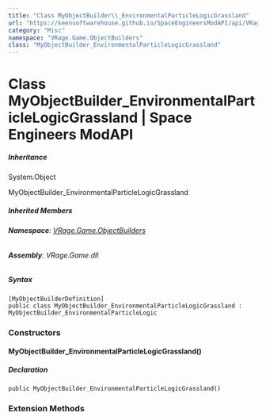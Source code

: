 ```yaml
---
title: "Class MyObjectBuilder\\_EnvironmentalParticleLogicGrassland"
url: "https://keensoftwarehouse.github.io/SpaceEngineersModAPI/api/VRage.Game.ObjectBuilders.MyObjectBuilder_EnvironmentalParticleLogicGrassland.html"
category: "Misc"
namespace: "VRage.Game.ObjectBuilders"
class: "MyObjectBuilder_EnvironmentalParticleLogicGrassland"
---
```


# Class MyObjectBuilder\_EnvironmentalParticleLogicGrassland | Space Engineers ModAPI

##### Inheritance

System.Object

MyObjectBuilder\_EnvironmentalParticleLogicGrassland

##### Inherited Members

###### **Namespace**: [VRage.Game.ObjectBuilders](https://keensoftwarehouse.github.io/SpaceEngineersModAPI/api/VRage.Game.ObjectBuilders.html)

###### **Assembly**: VRage.Game.dll

##### Syntax

```
[MyObjectBuilderDefinition]
public class MyObjectBuilder_EnvironmentalParticleLogicGrassland : MyObjectBuilder_EnvironmentalParticleLogic
```

### Constructors

#### MyObjectBuilder\_EnvironmentalParticleLogicGrassland()

##### Declaration

```
public MyObjectBuilder_EnvironmentalParticleLogicGrassland()
```

### Extension Methods